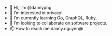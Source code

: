 - 👋 Hi, I’m @dannypng
- 👀 I’m interested in privacy!
- 🌱 I’m currently learning Go, GraphQL, Ruby.
- 💞️ I’m looking to collaborate on software projects.
- 📫 How to reach me danny.nguyen@

<!---
dannypng/dannypng is a ✨ special ✨ repository because its `README.md` (this file) appears on your GitHub profile.
You can click the Preview link to take a look at your changes.
--->
